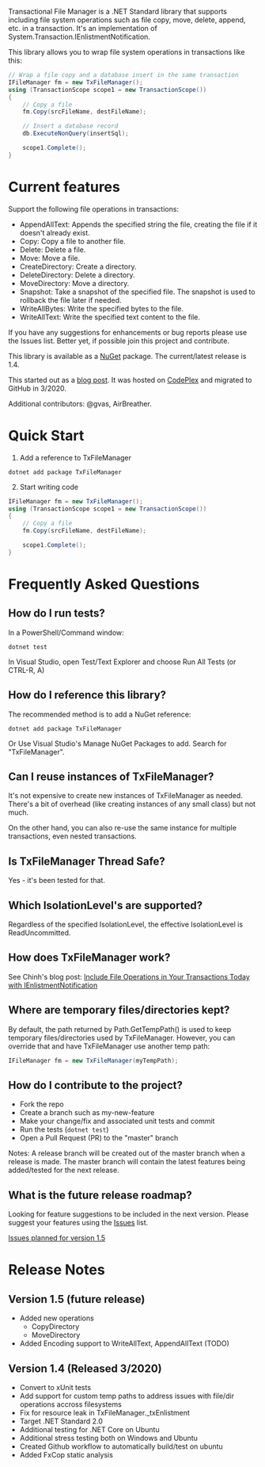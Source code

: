 Transactional File Manager is a .NET Standard library that supports including file system operations such
as file copy, move, delete, append, etc. in a transaction. It's an implementation of
System.Transaction.IEnlistmentNotification.

This library allows you to wrap file system operations in transactions like this:

``` csharp
// Wrap a file copy and a database insert in the same transaction
IFileManager fm = new TxFileManager();
using (TransactionScope scope1 = new TransactionScope())
{
    // Copy a file
    fm.Copy(srcFileName, destFileName);

    // Insert a database record
    db.ExecuteNonQuery(insertSql);

    scope1.Complete();
} 
```

# Current features

Support the following file operations in transactions:
* AppendAllText: Appends the specified string the file, creating the file if it doesn't already exist.
* Copy: Copy a file to another file.
* Delete: Delete a file.
* Move: Move a file.
* CreateDirectory: Create a directory.
* DeleteDirectory: Delete a directory.
* MoveDirectory: Move a directory.
* Snapshot: Take a snapshot of the specified file. The snapshot is used to rollback the file later if needed.
* WriteAllBytes: Write the specified bytes to the file.
* WriteAllText: Write the specified text content to the file.

If you have any suggestions for enhancements or bug reports please use the Issues list. Better yet, if possible join this project and contribute.

This library is available as a [NuGet](https://www.nuget.org/packages/TxFileManager) package. The current/latest release is 1.4.

This started out as a [blog post](http://www.chinhdo.com/20080825/transactional-file-manager/). It was hosted on [CodePlex](https://archive.codeplex.com/?p=transactionalfilemgr) and migrated to GitHub in 3/2020.

Additional contributors: @gvas, AirBreather.

# Quick Start

1. Add a reference to TxFileManager

```
dotnet add package TxFileManager
```

2. Start writing code

``` csharp
IFileManager fm = new TxFileManager();
using (TransactionScope scope1 = new TransactionScope())
{
    // Copy a file
    fm.Copy(srcFileName, destFileName);

    scope1.Complete();
} 
```

# Frequently Asked Questions
## How do I run tests?

In a PowerShell/Command window:
```
dotnet test
```

In Visual Studio, open Test/Text Explorer and choose Run All Tests (or CTRL-R, A)

## How do I reference this library?

The recommended method is to add a NuGet reference:

```
dotnet add package TxFileManager
```

Or Use Visual Studio's Manage NuGet Packages to add. Search for "TxFileManager".

## Can I reuse instances of TxFileManager?

It's not expensive to create new instances of TxFileManager as needed. There's a bit of overhead (like creating instances of any small class) but not much.

On the other hand, you can also re-use the same instance for multiple transactions, even nested transactions.

## Is TxFileManager Thread Safe?

Yes - it's been tested for that.

## Which IsolationLevel's are supported?

Regardless of the specified IsolationLevel, the effective IsolationLevel is ReadUncommitted.

## How does TxFileManager work?

See Chinh's blog post: [Include File Operations in Your Transactions Today with IEnlistmentNotification](https://www.chinhdo.com/20080825/transactional-file-manager/)

## Where are temporary files/directories kept?

By default, the path returned by Path.GetTempPath() is used to keep temporary files/directories used by TxFileManager. However, you can override that and have TxFileManager use another temp path:

```csharp
IFileManager fm = new TxFileManager(myTempPath);
```

## How do I contribute to the project?

* Fork the repo
* Create a branch such as my-new-feature
* Make your change/fix and associated unit tests and commit
* Run the tests (```dotnet test```)
* Open a Pull Request (PR) to the "master" branch

Notes: A release branch will be created out of the master branch when a release is made. The master branch will contain the latest features being added/tested for the next release.

## What is the future release roadmap?

Looking for feature suggestions to be included in the next version. Please suggest your features using the [Issues](https://github.com/chinhdo/txFileManager/issues) list.

[Issues planned for version 1.5](https://github.com/chinhdo/txFileManager/issues?q=is%3Aopen+is%3Aissue+project%3Achinhdo%2FtxFileManager%2F1)

# Release Notes

## Version 1.5 (future release)

* Added new operations
    * CopyDirectory
    * MoveDirectory
* Added Encoding support to WriteAllText, AppendAllText (TODO)

## Version 1.4 (Released 3/2020)
* Convert to xUnit tests
* Add support for custom temp paths to address issues with file/dir operations accross filesystems
* Fix for resource leak in TxFileManager._txEnlistment
* Target .NET Standard 2.0
* Additional testing for .NET Core on Ubuntu
* Additional stress testing both on Windows and Ubuntu
* Created Github workflow to automatically build/test on ubuntu
* Added FxCop static analysis
